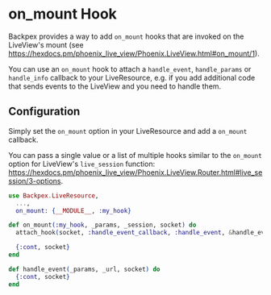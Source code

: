 # on_mount Hook

Backpex provides a way to add `on_mount` hooks that are invoked on the LiveView's mount (see https://hexdocs.pm/phoenix_live_view/Phoenix.LiveView.html#on_mount/1).

You can use an `on_mount` hook to attach a `handle_event`, `handle_params` or `handle_info` callback to your LiveResource, 
e.g. if you add additional code that sends events to the LiveView and you need to handle them.

## Configuration

Simply set the `on_mount` option in your LiveResource and add a `on_mount` callback.

You can pass a single value or a list of multiple hooks similar to the `on_mount` option
for LiveView's `live_session` function: https://hexdocs.pm/phoenix_live_view/Phoenix.LiveView.Router.html#live_session/3-options.

```elixir
use Backpex.LiveResource,
  ...,
  on_mount: {__MODULE__, :my_hook}

def on_mount(:my_hook, _params, _session, socket) do
  attach_hook(socket, :handle_event_callback, :handle_event, &handle_event/3)

  {:cont, socket}
end

def handle_event(_params, _url, socket) do
  {:cont, socket}
end
```
